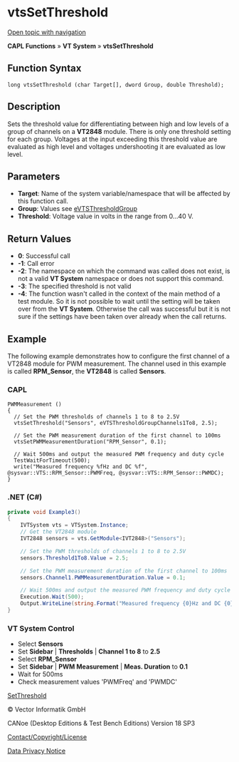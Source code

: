 # vtsSetThreshold

[Open topic with navigation](../../../../../CANoeDEFamily.htm#Topics/CAPLFunctions/VTSystem/Functions/CAPLfunctionVTSvtsSetThreshold.md)

**CAPL Functions** » **VT System** » **vtsSetThreshold**

## Function Syntax

```plaintext
long vtsSetThreshold (char Target[], dword Group, double Threshold);
```

## Description

Sets the threshold value for differentiating between high and low levels of a group of channels on a **VT2848** module. There is only one threshold setting for each group. Voltages at the input exceeding this threshold value are evaluated as high level and voltages undershooting it are evaluated as low level.

## Parameters

- **Target**: Name of the system variable/namespace that will be affected by this function call.
- **Group**: Values see [eVTSThresholdGroup](../CAPLfunctionsVTSystemEnumeration.md#eVTSThresholdGroup)
- **Threshold**: Voltage value in volts in the range from 0…40 V.

## Return Values

- **0**: Successful call
- **-1**: Call error
- **-2**: The namespace on which the command was called does not exist, is not a valid **VT System** namespace or does not support this command.
- **-3**: The specified threshold is not valid
- **-4**: The function wasn't called in the context of the main method of a test module. So it is not possible to wait until the setting will be taken over from the **VT System**. Otherwise the call was successful but it is not sure if the settings have been taken over already when the call returns.

## Example

The following example demonstrates how to configure the first channel of a VT2848 module for PWM measurement. The channel used in this example is called **RPM_Sensor**, the **VT2848** is called **Sensors**.

### CAPL

```plaintext
PWMMeasurement ()
{
  // Set the PWM thresholds of channels 1 to 8 to 2.5V
  vtsSetThreshold("Sensors", eVTSThresholdGroupChannels1To8, 2.5);

  // Set the PWM measurement duration of the first channel to 100ms
  vtsSetPWMMeasurementDuration("RPM_Sensor", 0.1);

  // Wait 500ms and output the measured PWM frequency and duty cycle
  TestWaitForTimeout(500);
  write("Measured frequency %fHz and DC %f", @sysvar::VTS::RPM_Sensor::PWMFreq, @sysvar::VTS::RPM_Sensor::PWMDC);
}
```

### .NET (C#)

```csharp
private void Example3()
{
    IVTSystem vts = VTSystem.Instance;
    // Get the VT2848 module
    IVT2848 sensors = vts.GetModule<IVT2848>("Sensors");

    // Set the PWM thresholds of channels 1 to 8 to 2.5V
    sensors.Threshold1To8.Value = 2.5;

    // Set the PWM measurement duration of the first channel to 100ms
    sensors.Channel1.PWMMeasurementDuration.Value = 0.1;

    // Wait 500ms and output the measured PWM frequency and duty cycle
    Execution.Wait(500);
    Output.WriteLine(string.Format("Measured frequency {0}Hz and DC {0}%", sensors.Channel1.PWMFreq.Value, sensors.Channel1.PWMDC.Value));
}
```

### VT System Control

- Select **Sensors**
- Set **Sidebar** | **Thresholds** | **Channel 1 to 8** to **2.5**
- Select **RPM_Sensor**
- Set **Sidebar** | **PWM Measurement** | **Meas. Duration** to **0.1**
- Wait for 500ms
- Check measurement values 'PWMFreq' and 'PWMDC'

[SetThreshold](CAPLfunctionVTSSetThreshold.md)

© Vector Informatik GmbH

CANoe (Desktop Editions & Test Bench Editions) Version 18 SP3

[Contact/Copyright/License](../../../Shared/ContactCopyrightLicense.md)

[Data Privacy Notice](https://www.vector.com/int/en/company/get-info/privacy-policy/)